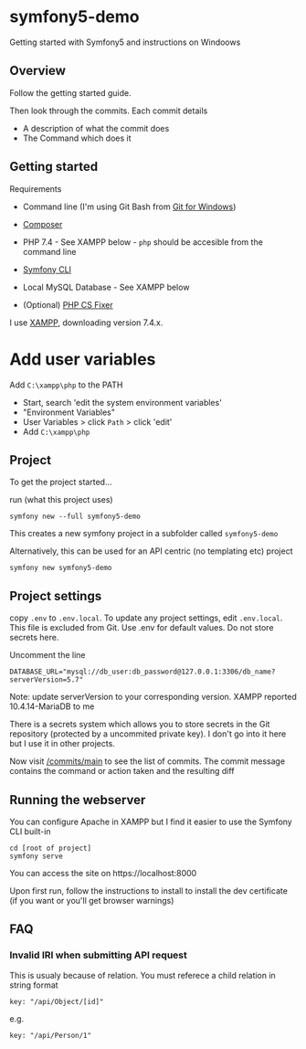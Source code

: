 # symfony5-demo
Getting started with Symfony5 and instructions on Windoows

## Overview
Follow the getting started guide.

Then look through the commits. Each commit details

* A description of what the commit does
* The Command which does it

## Getting started
Requirements

* Command line (I'm using Git Bash from [Git for Windows](https://gitforwindows.org/))
* [Composer](https://getcomposer.org/download/)
* PHP 7.4 - See XAMPP below - `php` should be accesible from the command line
* [Symfony CLI](https://symfony.com/download)
* Local MySQL Database - See XAMPP below

* (Optional) [PHP CS Fixer](https://cs.symfony.com/)

I use [XAMPP](https://www.apachefriends.org/download.html), downloading version 7.4.x.

# Add user variables
Add `C:\xampp\php` to the PATH
* Start, search 'edit the system environment variables'
* "Environment Variables"
* User Variables > click `Path` > click 'edit'
* Add `C:\xampp\php`

## Project

To get the project started...

run (what this project uses)
```
symfony new --full symfony5-demo
```
This creates a new symfony project in a subfolder called `symfony5-demo`

Alternatively, this can be used for an API centric (no templating etc) project
```
symfony new symfony5-demo
```

## Project settings
copy `.env` to `.env.local`. To update any project settings, edit `.env.local`. This file is excluded from Git.
Use .env for default values. Do not store secrets here.

Uncomment the line
```
DATABASE_URL="mysql://db_user:db_password@127.0.0.1:3306/db_name?serverVersion=5.7"
```
Note: update serverVersion to your corresponding version. XAMPP reported 10.4.14-MariaDB to me

There is a secrets system which allows you to store secrets in the Git repository (protected by a uncommited private key).
I don't go into it here but I use it in other projects.

Now visit [/commits/main](/commits/main) to see the list of commits. The commit message contains the command or action taken and the resulting diff

## Running the webserver
You can configure Apache in XAMPP but I find it easier to use the Symfony CLI built-in

```
cd [root of project]
symfony serve
```
You can access the site on https://localhost:8000

Upon first run, follow the instructions to install to install the dev certificate (if you want or you'll get browser warnings)

## FAQ

### Invalid IRI when submitting API request
This is usualy because of relation.
You must referece a child relation in string format

```
key: "/api/Object/[id]"
```
e.g.
```
key: "/api/Person/1"
```
